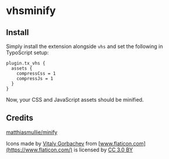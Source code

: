 # vhsminify

## Install

Simply install the extension alongside `vhs` and set the following in TypoScript setup:

```
plugin.tx_vhs {
  assets {
    compressCss = 1
    compressJs = 1
  }
}
```

Now, your CSS and JavaScript assets should be minified.

## Credits

[matthiasmullie/minify](https://github.com/matthiasmullie/minify)

Icons made by [Vitaly Gorbachev](https://www.flaticon.com/authors/vitaly-gorbachev) from [www.flaticon.com](https://www.flaticon.com/) is licensed by [CC 3.0 BY](http://creativecommons.org/licenses/by/3.0/)
